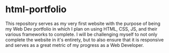 # html-portfolio
This repository serves as my very first website with the purpose of being my Web Dev portfolio in which I plan on using HTML, CSS, JS, and their various frameworks to complete.
I will be challenging myself to not only complete the website in it's entirety, but to also ensure that it is responsive and serves as a great metric of my progress as a Web Developer.
